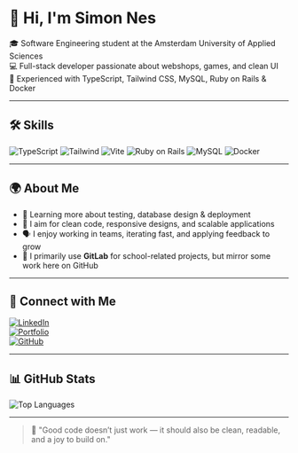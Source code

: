# 👋 Hi, I'm Simon Nes

🎓 Software Engineering student at the Amsterdam University of Applied Sciences  
💻 Full-stack developer passionate about webshops, games, and clean UI  
🧠 Experienced with TypeScript, Tailwind CSS, MySQL, Ruby on Rails & Docker  

---

## 🛠️ Skills

![TypeScript](https://img.shields.io/badge/-TypeScript-3178C6?logo=typescript&logoColor=white&style=flat)
![Tailwind](https://img.shields.io/badge/-TailwindCSS-38B2AC?logo=tailwindcss&logoColor=white&style=flat)
![Vite](https://img.shields.io/badge/-Vite-646CFF?logo=vite&logoColor=white&style=flat)
![Ruby on Rails](https://img.shields.io/badge/-Ruby_on_Rails-CC0000?logo=ruby-on-rails&logoColor=white&style=flat)
![MySQL](https://img.shields.io/badge/-MySQL-4479A1?logo=mysql&logoColor=white&style=flat)
![Docker](https://img.shields.io/badge/-Docker-2496ED?logo=docker&logoColor=white&style=flat)

---

## 🌍 About Me

- 🧪 Learning more about testing, database design & deployment  
- 🚀 I aim for clean code, responsive designs, and scalable applications  
- 🗣️ I enjoy working in teams, iterating fast, and applying feedback to grow  
- 📁 I primarily use **GitLab** for school-related projects, but mirror some work here on GitHub

---

## 🔗 Connect with Me

[![LinkedIn](https://img.shields.io/badge/-LinkedIn-0A66C2?logo=linkedin&logoColor=white)](https://www.linkedin.com/in/simonnes/)  
[![Portfolio](https://img.shields.io/badge/-Portfolio-000?logo=vercel&logoColor=white)](https://simon-nes.dev)  
[![GitHub](https://img.shields.io/badge/-GitHub-181717?logo=github&logoColor=white)](https://github.com/simonnes112)

---

## 📊 GitHub Stats
 
![Top Languages](https://github-readme-stats.vercel.app/api/top-langs/?username=simonnes112&layout=compact&theme=github_dark)

---

> 💬 "Good code doesn’t just work — it should also be clean, readable, and a joy to build on."

